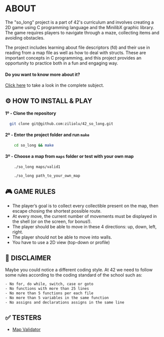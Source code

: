 
# ABOUT

The "so_long" project is a part of 42's curriculum and involves creating a 2D game using C programming language and the MinilibX graphic library. The game requires players to navigate through a maze, collecting items and avoiding obstacles.

The project includes learning about file descriptors (fd) and their use in reading from a map file as well as how to deal with structs. These are important concepts in C programming, and this project provides an opportunity to practice both in a fun and engaging way.

#### Do you want to know more about it? 
[Click here](https://github.com/ziliolu/42_so_long/blob/main/so_long_subject.pdf) to take a look in the complete subject.
## ⚙️ HOW TO INSTALL & PLAY 

#### 1º - Clone the repository

```bash
  git clone git@github.com:ziliolu/42_so_long.git
```

#### 2º - Enter the project folder and run `make`

```bash
    cd so_long && make 
```

#### 3º - Choose a map from `maps` folder or test with your own map 

```bash
    ./so_long maps/valid1
```
```bash
    ./so_long path_to_your_own_map
```

## 🎮 GAME RULES

- The player’s goal is to collect every collectible present on the map, then escape chosing the shortest possible route.
- At every move, the current number of movements must be displayed in the shell (or on the screen, for bonus!).
- The player should be able to move in these 4 directions: up, down, left, right.
- The player should not be able to move into walls.
- You have to use a 2D view (top-down or profile)





## 🚨 DISCLAIMER 

Maybe you could notice a different coding style.
At 42 we need to follow some rules according to the coding standard of the school such as:

```bash
- No for, do while, switch, case or goto 
- No functions with more than 25 lines 
- No more than 5 functions per each file
- No more than 5 variables in the same function
- No assigns and declarations assigns in the same line

```


##  ✅ TESTERS

- [Map Validator](https://github.com/Nuno-Jesus/so_long_map_validator)
